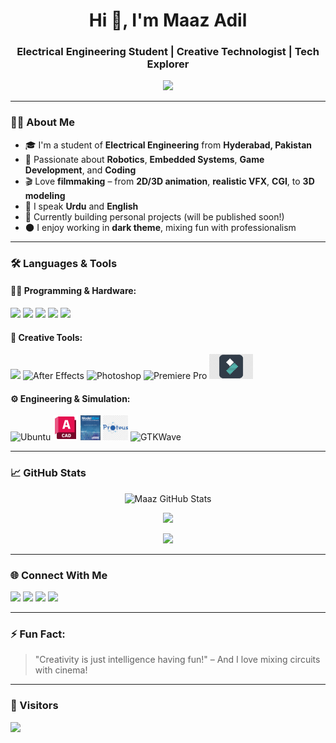 <h1 align="center">Hi 👋, I'm Maaz Adil</h1>
<h3 align="center">Electrical Engineering Student | Creative Technologist | Tech Explorer</h3>

<p align="center">
  <img src="https://readme-typing-svg.herokuapp.com?color=00FFAA&size=24&duration=5000&center=true&vCenter=true&width=700&lines=Robotics+%7C+Embedded+Systems+%7C+Game+Development;2D%2F3D+Animation+%7C+VFX+%7C+CGI+%7C+3D+Modeling" />
</p>


---

### 👨‍💻 About Me

- 🎓 I'm a student of **Electrical Engineering** from **Hyderabad, Pakistan**  
- 🤖 Passionate about **Robotics**, **Embedded Systems**, **Game Development**, and **Coding**
- 🎬 Love **filmmaking** – from **2D/3D animation**, **realistic VFX**, **CGI**, to **3D modeling**
- 💬 I speak **Urdu** and **English**
- 🚀 Currently building personal projects (will be published soon!)
- 🌑 I enjoy working in **dark theme**, mixing fun with professionalism

---

### 🛠️ Languages & Tools

#### 👨‍💻 Programming & Hardware:

<p align="left">
  <img src="https://cdn.jsdelivr.net/gh/devicons/devicon/icons/c/c-original.svg" height="40" />
  <img src="https://cdn.jsdelivr.net/gh/devicons/devicon/icons/cplusplus/cplusplus-original.svg" height="40" />
  <img src="https://cdn.jsdelivr.net/gh/devicons/devicon/icons/python/python-original.svg" height="40" />
  <img src="https://cdn.jsdelivr.net/gh/devicons/devicon/icons/arduino/arduino-original.svg" height="40" />
  <img src="https://cdn.jsdelivr.net/gh/devicons/devicon/icons/matlab/matlab-original.svg" height="40" />
</p>

#### 🎥 Creative Tools:

<p align="left">
  <img src="https://cdn.jsdelivr.net/gh/devicons/devicon/icons/blender/blender-original.svg" height="40" />
  <img src="https://img.icons8.com/color/48/adobe-after-effects.png" height="40" alt="After Effects" />
  <img src="https://img.icons8.com/color/48/adobe-photoshop--v1.png" height="40" alt="Photoshop" />
  <img src="https://img.icons8.com/color/48/adobe-premiere-pro.png" height="40" alt="Premiere Pro" />
  <img src="gratis-png-editor-de-video-editor-de-video-apple.png" height="40" alt="Filmora" />
</p>

#### ⚙️ Engineering & Simulation:

<p align="left">
  <img src="https://img.icons8.com/color/48/ubuntu--v1.png" height="40" alt="Ubuntu" />
  <img src="autocad-logo-png_seeklogo-482394.png" height="40" alt="AutoCAD" />
  <img src="model-sim-blog.png" height="40" alt="ModelSim" />
  <img src="kisspng-logo-brand-product-design-font-5be2601b5459b1.2308925415415623953455.webp" height="40" alt="Proteus" />
  <img src="File_Gtkwave_256x256x32.png" height="40" alt="GTKWave" />
</p>

---

### 📈 GitHub Stats

<p align="center">
  <img src="https://github-readme-stats.vercel.app/api?username=your-github-username&show_icons=true&theme=radical" alt="Maaz GitHub Stats" />
</p>

<p align="center">
  <img src="https://github-readme-streak-stats.herokuapp.com?user=your-github-username&theme=radical&hide_border=true" />
</p>

<p align="center">
  <img src="https://github-readme-stats.vercel.app/api/top-langs/?username=your-github-username&layout=compact&theme=radical" />
</p>

---

### 🌐 Connect With Me

<p align="left">
  <a href="https://linkedin.com/in/your-link" target="_blank"><img src="https://img.shields.io/badge/-LinkedIn-0077B5?logo=linkedin&logoColor=white" /></a>
  <a href="https://instagram.com/your-handle" target="_blank"><img src="https://img.shields.io/badge/-Instagram-E4405F?logo=instagram&logoColor=white" /></a>
  <a href="mailto:your.email@example.com"><img src="https://img.shields.io/badge/-Email-D14836?logo=gmail&logoColor=white" /></a>
  <a href="https://github.com/your-github-username"><img src="https://img.shields.io/badge/-GitHub-181717?logo=github&logoColor=white" /></a>
</p>

---

### ⚡ Fun Fact:
> "Creativity is just intelligence having fun!" – And I love mixing circuits with cinema!

---

### 👣 Visitors

<p align="left">
  <img src="https://komarev.com/ghpvc/?username=your-github-username&label=Profile+Views&color=0e75b6&style=flat" />
</p>
